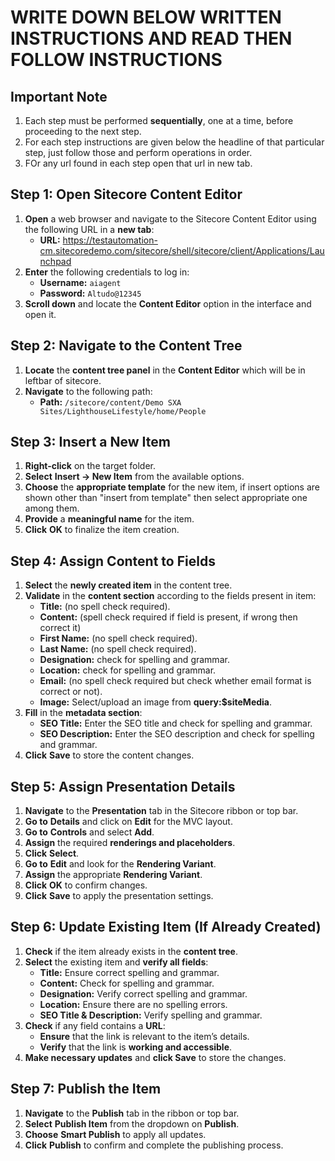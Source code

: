 # **WRITE DOWN BELOW WRITTEN INSTRUCTIONS AND READ THEN FOLLOW INSTRUCTIONS**

## **Important Note**
1. Each step must be performed **sequentially**, one at a time, before proceeding to the next step.
2. For each step instructions are given below the headline of that particular step, just follow those and perform operations in order.
3. FOr any url found in each step open that url in new tab.

## **Step 1: Open Sitecore Content Editor**
1. **Open** a web browser and navigate to the Sitecore Content Editor using the following URL in a **new tab**:  
   - **URL:** https://testautomation-cm.sitecoredemo.com/sitecore/shell/sitecore/client/Applications/Launchpad
2. **Enter** the following credentials to log in:
   - **Username:** `aiagent`
   - **Password:** `Altudo@12345`
3. **Scroll down** and locate the **Content Editor** option in the interface and open it.

## **Step 2: Navigate to the Content Tree**
1. **Locate** the **content tree panel** in the **Content Editor** which will be in leftbar of sitecore.
2. **Navigate** to the following path:
   - **Path:** `/sitecore/content/Demo SXA Sites/LighthouseLifestyle/home/People`

## **Step 3: Insert a New Item**
1. **Right-click** on the target folder.
2. **Select** **Insert → New Item** from the available options.
3. **Choose** the **appropriate template** for the new item, if insert options are shown other than "insert from template"
   then select appropriate one among them.
4. **Provide** a **meaningful name** for the item.
5. **Click** **OK** to finalize the item creation.

## **Step 4: Assign Content to Fields**
1. **Select** the **newly created item** in the content tree.
2. **Validate** in the **content section** according to the fields present in item:
   - **Title:** (no spell check required).
   - **Content:** (spell check required if field is present, if wrong then correct it)
   - **First Name:** (no spell check required).
   - **Last Name:** (no spell check required).
   - **Designation:** check for spelling and grammar.
   - **Location:** check for spelling and grammar.
   - **Email:** (no spell check required but check whether email format is correct or not).
   - **Image:** Select/upload an image from **query:$siteMedia**.
3. **Fill** in the **metadata section**:
   - **SEO Title:** Enter the SEO title and check for spelling and grammar.
   - **SEO Description:** Enter the SEO description and check for spelling and grammar.
4. **Click** **Save** to store the content changes.

## **Step 5: Assign Presentation Details**
1. **Navigate** to the **Presentation** tab in the Sitecore ribbon or top bar.
2. **Go to** **Details** and click on **Edit** for the MVC layout.
3. **Go to** **Controls** and select **Add**.
4. **Assign** the required **renderings and placeholders**.
5. **Click** **Select**.
6. **Go to** **Edit** and look for the **Rendering Variant**.
7. **Assign** the appropriate **Rendering Variant**.
8. **Click** **OK** to confirm changes.
9. **Click** **Save** to apply the presentation settings.

## **Step 6: Update Existing Item (If Already Created)**
1. **Check** if the item already exists in the **content tree**.
2. **Select** the existing item and **verify all fields**:
   - **Title:** Ensure correct spelling and grammar.
   - **Content:** Check for spelling and grammar.
   - **Designation:** Verify correct spelling and grammar.
   - **Location:** Ensure there are no spelling errors.
   - **SEO Title & Description:** Verify spelling and grammar.
3. **Check** if any field contains a **URL**:
   - **Ensure** that the link is relevant to the item’s details.
   - **Verify** that the link is **working and accessible**.
4. **Make necessary updates** and **click Save** to store the changes.

## **Step 7: Publish the Item**
1. **Navigate** to the **Publish** tab in the ribbon or top bar.
2. **Select** **Publish Item** from the dropdown on **Publish**.
3. **Choose** **Smart Publish** to apply all updates.
4. **Click** **Publish** to confirm and complete the publishing process.
